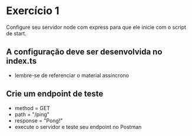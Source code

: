 # Exercício 1
Configure seu servidor node com express para que ele inicie com o script de start.

## A configuração deve ser desenvolvida no index.ts
* lembre-se de referenciar o material assíncrono
## Crie um endpoint de teste
* method = GET
* path = "/ping"
* response = "Pong!"
* execute o servidor e teste seu endpoint no Postman